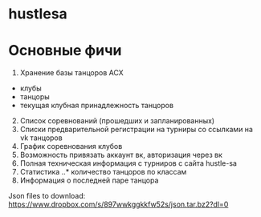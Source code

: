 # hustlesa

# Основные фичи
1. Хранение базы танцоров АСХ
  * клубы
  * танцоры
  * текущая клубная принадлежность танцоров
2. Список соревнований (прошедших и запланированных)
3. Списки предварительной регистрации на турниры со ссылками на vk танцоров
4. График соревнования клубов
5. Возможность привязать аккаунт вк, авторизация через вк
6. Полная техническая информация с турниров с сайта hustle-sa
7. Статистика
..* количество танцоров по классам
8. Информация о последней паре танцора

Json files to download:
https://www.dropbox.com/s/897wwkggkkfw52s/json.tar.bz2?dl=0